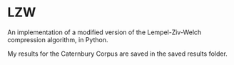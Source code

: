 # LZW

An implementation of a modified version of the Lempel-Ziv-Welch compression algorithm, in Python.

My results for the Caternbury Corpus are saved in the saved results folder.
